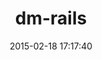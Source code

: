 ---
layout: post
title:  "dm-rails"
repo:   "datamapper/dm-rails"
date:   2015-02-18 17:17:40
gemurl: http://github.com/datamapper/dm-rails
---